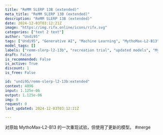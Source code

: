 ```yaml
---
title: "ReMM SLERP 13B (extended)"
meta_title: "ReMM SLERP 13B (extended)"
description: "ReMM SLERP 13B (extended)"
date: 2024-12-03T03:12:21Z
image: "https://img.rifx.online/icons/rifx.svg"
categories: ["text 2 text"]
author: "Undi95"
tags: ["Undi95", "Generative AI", "Machine Learning", "MythoMax-L2-B13", "Technology/Web", "recreation trial", "Programming", "remm-slerp-l2-13b", "Data Science", "updated models", "merge model"]
model_tags: []
labels: ["remm-slerp-l2-13b", "recreation trial", "updated models", "MythoMax-L2-B13", "merge model"]
draft: False
is_recommended: False
is_active: True
discount: 1
is_free: False

id: "undi95/remm-slerp-l2-13b:extended"
context: 4096
input: 1.125e-06
output: 1.125e-06
img: 0
request: 0
last_updated: 2024-12-03T03:12:21Z

---
```


对原始 MythoMax-L2-B13 的一次重现试验，但使用了更新的模型。 #merge

